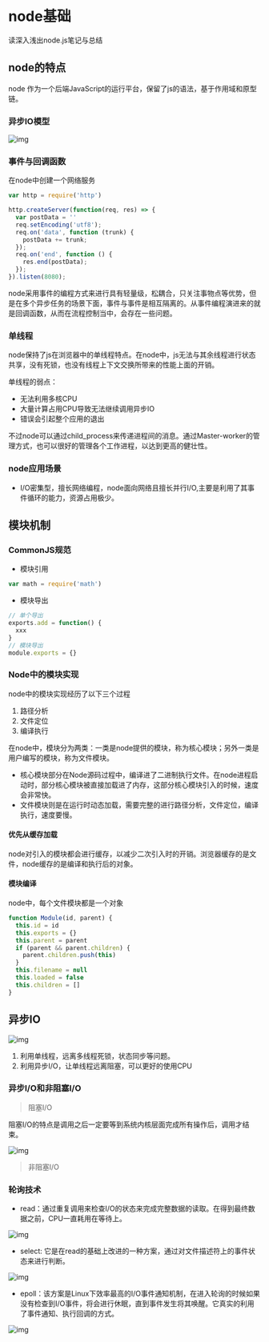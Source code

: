 # node基础

读深入浅出node.js笔记与总结

## node的特点

node 作为一个后端JavaScript的运行平台，保留了js的语法，基于作用域和原型链。

### 异步IO模型

![img](../images/O4PNgw.png)

### 事件与回调函数

在node中创建一个网络服务

```js
var http = require('http')

http.createServer(function(req, res) => {
  var postData = ''
  req.setEncoding('utf8');
  req.on('data', function (trunk) {
    postData += trunk;
  });
  req.on('end', function () {
    res.end(postData);
  });
}).listen(8080);
```

node采用事件的编程方式来进行具有轻量级，松耦合，只关注事物点等优势，但是在多个异步任务的场景下面，事件与事件是相互隔离的。从事件编程演进来的就是回调函数，从而在流程控制当中，会存在一些问题。

### 单线程

node保持了js在浏览器中的单线程特点。在node中，js无法与其余线程进行状态共享，没有死锁，也没有线程上下文交换所带来的性能上面的开销。

单线程的弱点：

- 无法利用多核CPU
- 大量计算占用CPU导致无法继续调用异步IO
- 错误会引起整个应用的退出

不过node可以通过child_process来传递进程间的消息。通过Master-worker的管理方式，也可以很好的管理各个工作进程，以达到更高的健壮性。

### node应用场景

- I/O密集型，擅长网络编程，node面向网络且擅长并行I/O,主要是利用了其事件循环的能力，资源占用极少。

## 模块机制

### CommonJS规范

- 模块引用

```js
var math = require('math')
```

- 模块导出

```js
// 单个导出
exports.add = function() {
  xxx
}
// 模块导出
module.exports = {}
```

### Node中的模块实现

node中的模块实现经历了以下三个过程

1. 路径分析
2. 文件定位
3. 编译执行

在node中，模块分为两类：一类是node提供的模块，称为核心模块；另外一类是用户编写的模块，称为文件模块。

- 核心模块部分在Node源码过程中，编译进了二进制执行文件。在node进程启动时，部分核心模块被直接加载进了内存，这部分核心模块引入的时候，速度会非常快。
- 文件模块则是在运行时动态加载，需要完整的进行路径分析，文件定位，编译执行，速度要慢。

#### 优先从缓存加载

node对引入的模块都会进行缓存，以减少二次引入时的开销。浏览器缓存的是文件，node缓存的是编译和执行后的对象。

#### 模块编译

node中，每个文件模块都是一个对象

```js
function Module(id, parent) {
  this.id = id
  this.exports = {}
  this.parent = parent
  if (parent && parent.children) {
    parent.children.push(this)
  }
  this.filename = null
  this.loaded = false
  this.children = []
}
```

## 异步IO

![img](../images/MPtFEE.png)

1. 利用单线程，远离多线程死锁，状态同步等问题。
2. 利用异步I/O，让单线程远离阻塞，可以更好的使用CPU

### 异步I/O和非阻塞I/O

> 阻塞I/O

阻塞I/O的特点是调用之后一定要等到系统内核层面完成所有操作后，调用才结束。

![img](../images/qEcHIB.png)

> 非阻塞I/O

### 轮询技术

- read：通过重复调用来检查I/O的状态来完成完整数据的读取。在得到最终数据之前，CPU一直耗用在等待上。

![img](../images/wHAQo9.png)

- select: 它是在read的基础上改进的一种方案，通过对文件描述符上的事件状态来进行判断。

![img](../images/Ow2JID.png)

- epoll：该方案是Linux下效率最高的I/O事件通知机制，在进入轮询的时候如果没有检查到I/O事件，将会进行休眠，直到事件发生将其唤醒。它真实的利用了事件通知、执行回调的方式。

![img](../images/4zSGA0.png)

<!-- ## 内存控制

## 异步编程

## buffer

## 网络模块

## 进程 -->
